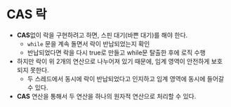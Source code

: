 # CAS 락

- **CAS**없이 락을 구현하려고 하면, 스핀 대기(바쁜 대기)를 해야 한다.
  - `while` 문을 계속 돌면서 락이 반납되었는지 확인
  - 반납되었다면 락을 다시 true로 만들고 while문 탈출한 후에 로직 수행
- 하지만 락이 위 2개의 연산으로 나누어져 있기 때문에, 임계 영역이 안전하게 보호되지 못한다.
  - 두 스레드에서 동시에 락이 반납되었다고 인지하고 임계 영역에 동시에 들어갈 수 있다.
- **CAS** 연산을 통해서 두 연산을 하나의 원자적 연산으로 처리할 수 있다.

